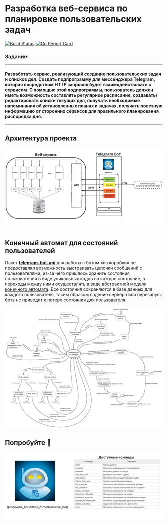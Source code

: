 # Разработка веб-сервиса по планировке пользовательских задач

[![Build Status](https://travis-ci.com/bmstu-iu8-g4-2020-project/todo_web_service.svg?branch=master)](https://travis-ci.com/bmstu-iu8-g4-2020-project/todo_web_service)
[![Go Report Card](https://goreportcard.com/badge/github.com/bmstu-iu8-g4-2020-project/todo_web_service)](https://goreportcard.com/report/github.com/bmstu-iu8-g4-2020-project/todo_web_service)

### Задание:

***

#### Разработать сервис, реализующий создание пользовательских задач и списков дел. Создать подпрограмму для мессенджера Telegram, которая посредством HTTP запросов будет взаимодействовать с сервисом. С помощью этой подпрограммы, пользователь должен иметь возможность составлять регулярное расписание, создавать/редактировать списки текущих дел, получать необходимые напоминания об установленных планах и задачах, получать полезную информацию от сторонних сервисов для правильного планирования распорядка дня.

***

## Архитектура проекта

![Project Architecture](assets/images/project_architecture.png)

## Конечный автомат для состояний пользователей

Пакет [__telegram-bot-api__](https://github.com/go-telegram-bot-api/telegram-bot-api) для работы с ботом «из коробки» не предоставлял
возможность выстраивать цепочки сообщений с пользователями, из-за чего
пришлось хранить состояния пользователей в виде уникальных кодов на
каждое состояние, а переходы между ними осуществлять в виде абстрактной
модели [конечного автомата](https://ru.wikipedia.org/wiki/%D0%9A%D0%BE%D0%BD%D0%B5%D1%87%D0%BD%D1%8B%D0%B9_%D0%B0%D0%B2%D1%82%D0%BE%D0%BC%D0%B0%D1%82). Все состояния сохраняются в базе
данных для каждого пользователя, таким образом падение сервера или
перезапуск бота не приводит к потере состояния для пользователя.

![FMS](assets/images/FMS_for_user_states.png)

## Попробуйте 🤗


[![Bot and commands](assets/images/bot&commands.png)](https://t.me/todownik_bot "t.me/todownik_bot")
